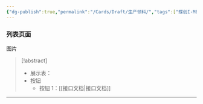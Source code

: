 ```yaml
---
{"dg-publish":true,"permalink":"/Cards/Draft/生产领料/","tags":["蝶创I-MES/MES/江淮毅昌"]}
---
```



### 列表页面

图片

> [!abstract]
> - 展示表：
> - 按钮
> 	- 按钮 1：[[接口文档\|接口文档]]

---

